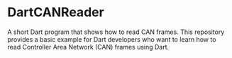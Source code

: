 # DartCANReader
A short Dart program that shows how to read CAN frames. This repository provides a basic example for Dart developers who want to learn how to read Controller Area Network (CAN) frames using Dart.
